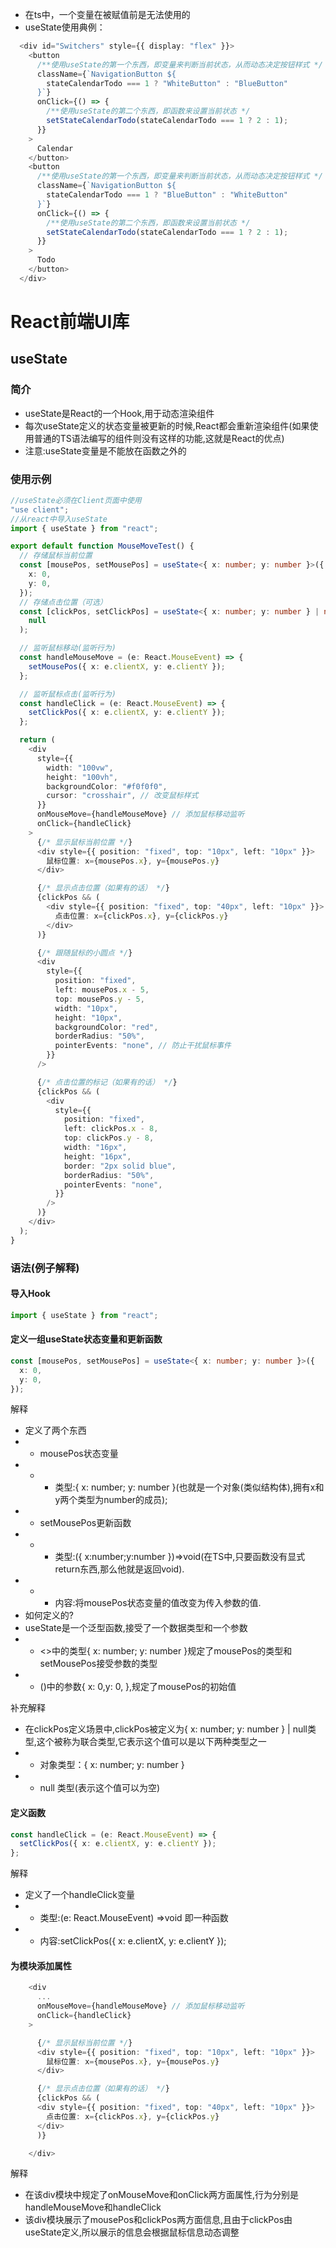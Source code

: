 - 在ts中，一个变量在被赋值前是无法使用的
- useState使用典例：
```ts
  <div id="Switchers" style={{ display: "flex" }}>
    <button
      /**使用useState的第一个东西，即变量来判断当前状态，从而动态决定按钮样式 */
      className={`NavigationButton ${
        stateCalendarTodo === 1 ? "WhiteButton" : "BlueButton"
      }`}
      onClick={() => {
        /**使用useState的第二个东西，即函数来设置当前状态 */
        setStateCalendarTodo(stateCalendarTodo === 1 ? 2 : 1);
      }}
    >
      Calendar
    </button>
    <button
      /**使用useState的第一个东西，即变量来判断当前状态，从而动态决定按钮样式 */
      className={`NavigationButton ${
        stateCalendarTodo === 1 ? "BlueButton" : "WhiteButton"
      }`}
      onClick={() => {
        /**使用useState的第二个东西，即函数来设置当前状态 */
        setStateCalendarTodo(stateCalendarTodo === 1 ? 2 : 1);
      }}
    >
      Todo
    </button>
  </div>
```

# React前端UI库

## useState

### 简介

- useState是React的一个Hook,用于动态渲染组件
- 每次useState定义的状态变量被更新的时候,React都会重新渲染组件(如果使用普通的TS语法编写的组件则没有这样的功能,这就是React的优点)
- 注意:useState变量是不能放在函数之外的
### 使用示例
```ts
//useState必须在Client页面中使用
"use client";
//从react中导入useState
import { useState } from "react";

export default function MouseMoveTest() {
  // 存储鼠标当前位置
  const [mousePos, setMousePos] = useState<{ x: number; y: number }>({
    x: 0,
    y: 0,
  });
  // 存储点击位置（可选）
  const [clickPos, setClickPos] = useState<{ x: number; y: number } | null>(
    null
  );

  // 监听鼠标移动(监听行为)
  const handleMouseMove = (e: React.MouseEvent) => {
    setMousePos({ x: e.clientX, y: e.clientY });
  };

  // 监听鼠标点击(监听行为)
  const handleClick = (e: React.MouseEvent) => {
    setClickPos({ x: e.clientX, y: e.clientY });
  };

  return (
    <div
      style={{
        width: "100vw",
        height: "100vh",
        backgroundColor: "#f0f0f0",
        cursor: "crosshair", // 改变鼠标样式
      }}
      onMouseMove={handleMouseMove} // 添加鼠标移动监听
      onClick={handleClick}
    >
      {/* 显示鼠标当前位置 */}
      <div style={{ position: "fixed", top: "10px", left: "10px" }}>
        鼠标位置: x={mousePos.x}, y={mousePos.y}
      </div>

      {/* 显示点击位置（如果有的话） */}
      {clickPos && (
        <div style={{ position: "fixed", top: "40px", left: "10px" }}>
          点击位置: x={clickPos.x}, y={clickPos.y}
        </div>
      )}

      {/* 跟随鼠标的小圆点 */}
      <div
        style={{
          position: "fixed",
          left: mousePos.x - 5,
          top: mousePos.y - 5,
          width: "10px",
          height: "10px",
          backgroundColor: "red",
          borderRadius: "50%",
          pointerEvents: "none", // 防止干扰鼠标事件
        }}
      />

      {/* 点击位置的标记（如果有的话） */}
      {clickPos && (
        <div
          style={{
            position: "fixed",
            left: clickPos.x - 8,
            top: clickPos.y - 8,
            width: "16px",
            height: "16px",
            border: "2px solid blue",
            borderRadius: "50%",
            pointerEvents: "none",
          }}
        />
      )}
    </div>
  );
}

```

### 语法(例子解释)

#### 导入Hook

```ts
import { useState } from "react";
```

#### 定义一组useState状态变量和更新函数

```ts
const [mousePos, setMousePos] = useState<{ x: number; y: number }>({
  x: 0,
  y: 0,
});
```
解释
- 定义了两个东西
- - mousePos状态变量
- - - 类型:{ x: number; y: number }(也就是一个对象(类似结构体),拥有x和y两个类型为number的成员);
- - setMousePos更新函数
- - - 类型:({ x:number;y:number })=>void(在TS中,只要函数没有显式return东西,那么他就是返回void).
- - - 内容:将mousePos状态变量的值改变为传入参数的值.
- 如何定义的?
- useState是一个泛型函数,接受了一个数据类型和一个参数
- - <>中的类型{ x: number; y: number }规定了mousePos的类型和setMousePos接受参数的类型
- - ()中的参数{ x: 0,y: 0, },规定了mousePos的初始值

补充解释
- 在clickPos定义场景中,clickPos被定义为{ x: number; y: number } | null类型,这个被称为联合类型,它表示这个值可以是以下两种类型之一
- - 对象类型：{ x: number; y: number }
- - null 类型(表示这个值可以为空)

#### 定义函数

```ts
const handleClick = (e: React.MouseEvent) => {
  setClickPos({ x: e.clientX, y: e.clientY });
};
```
解释
- 定义了一个handleClick变量
- - 类型:(e: React.MouseEvent) =>void 即一种函数
- - 内容:setClickPos({ x: e.clientX, y: e.clientY });

#### 为模块添加属性
```ts
    <div
      ...
      onMouseMove={handleMouseMove} // 添加鼠标移动监听
      onClick={handleClick}
    >

      {/* 显示鼠标当前位置 */}
      <div style={{ position: "fixed", top: "10px", left: "10px" }}>
        鼠标位置: x={mousePos.x}, y={mousePos.y}
      </div>

      {/* 显示点击位置（如果有的话） */}
      {clickPos && (
      <div style={{ position: "fixed", top: "40px", left: "10px" }}>
        点击位置: x={clickPos.x}, y={clickPos.y}
      </div>
      )}

    </div>
```
解释
- 在该div模块中规定了onMouseMove和onClick两方面属性,行为分别是handleMouseMove和handleClick
- 该div模块展示了mousePos和clickPos两方面信息,且由于clickPos由useState定义,所以展示的信息会根据鼠标信息动态调整